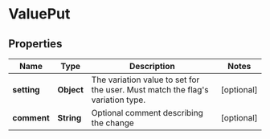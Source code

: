 

# ValuePut


## Properties

| Name | Type | Description | Notes |
|------------ | ------------- | ------------- | -------------|
|**setting** | **Object** | The variation value to set for the user. Must match the flag&#39;s variation type. |  [optional] |
|**comment** | **String** | Optional comment describing the change |  [optional] |



